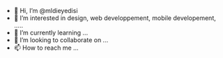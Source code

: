 - 👋 Hi, I’m @mldieyedisi
- 👀 I’m interested in design, web developpement, mobile developement, .....
- 🌱 I’m currently learning ...
- 💞️ I’m looking to collaborate on ...
- 📫 How to reach me ...

<!---
mldieyedisi/mldieyedisi is a ✨ special ✨ repository because its `README.md` (this file) appears on your GitHub profile.
You can click the Preview link to take a look at your changes.
--->
